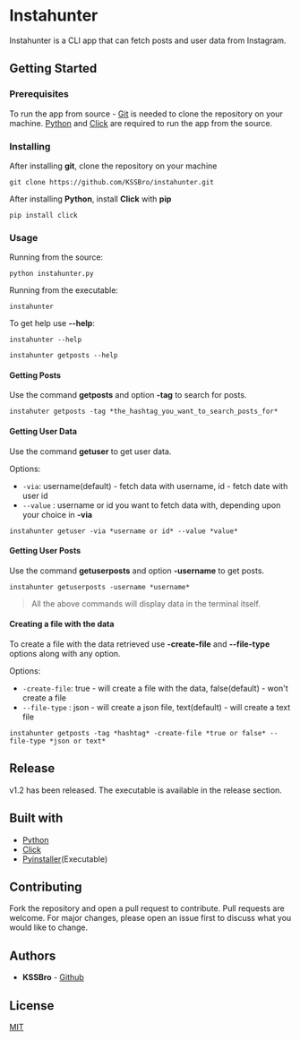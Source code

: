 # Instahunter

Instahunter is a CLI app that can fetch posts and user data from Instagram.

## Getting Started

### Prerequisites

To run the app from source - [Git](https://git-scm.com/) is needed to clone the repository on your machine. [Python](https://www.python.org/) and [Click](https://click.palletsprojects.com/en/7.x/) are required to run the app from the source.

### Installing

After installing **git**, clone the repository on your machine

```
git clone https://github.com/KSSBro/instahunter.git
```

After installing **Python**, install **Click** with **pip**

```
pip install click
```

### Usage

Running from the source:

```
python instahunter.py
```

Running from the executable:

```
instahunter
```

To get help use **--help**:

```
instahunter --help
```

```
instahunter getposts --help
```

#### Getting Posts

Use the command **getposts** and option **-tag** to search for posts.

```
instahuter getposts -tag *the_hashtag_you_want_to_search_posts_for*
```

#### Getting User Data

Use the command **getuser** to get user data.

Options:

- `-via`: username(default) - fetch data with username, id - fetch date with user id
- `--value` : username or id you want to fetch data with, depending upon your choice in **-via**

```
instahunter getuser -via *username or id* --value *value*
```

#### Getting User Posts

Use the command **getuserposts** and option **-username** to get posts.

```
instahunter getuserposts -username *username*
```

> All the above commands will display data in the terminal itself.

#### Creating a file with the data

To create a file with the data retrieved use **-create-file** and **--file-type** options along with any option.

Options:

- `-create-file`: true - will create a file with the data, false(default) - won't create a file
- `--file-type` : json - will create a json file, text(default) - will create a text file

```
instahunter getposts -tag *hashtag* -create-file *true or false* --file-type *json or text*
```

## Release

v1.2 has been released.
The executable is available in the release section.

## Built with

- [Python](https://www.python.org/)
- [Click](https://click.palletsprojects.com/en/7.x/)
- [Pyinstaller](https://www.pyinstaller.org/)(Executable)

## Contributing

Fork the repository and open a pull request to contribute.
Pull requests are welcome. For major changes, please open an issue first to discuss what you would like to change.

## Authors

- **KSSBro** - [Github](https://github.com/KSSBro)

## License

[MIT](https://choosealicense.com/licenses/mit/)
